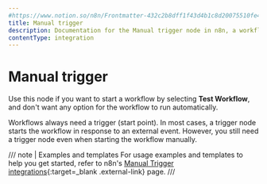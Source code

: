 ```yaml
---
#https://www.notion.so/n8n/Frontmatter-432c2b8dff1f43d4b1c8d20075510fe4
title: Manual trigger
description: Documentation for the Manual trigger node in n8n, a workflow automation platform. Includes guidance on usage, and links to examples.
contentType: integration
---
```


# Manual trigger

Use this node if you want to start a workflow by selecting **Test Workflow**, and don't want any option for the workflow to run automatically.

Workflows always need a trigger (start point). In most cases, a trigger node starts the workflow in response to an external event. However, you still need a trigger node even when starting the workflow manually.

/// note | Examples and templates
For usage examples and templates to help you get started, refer to n8n's [Manual Trigger integrations](https://n8n.io/integrations/manual-trigger/){:target=_blank .external-link} page.
///
